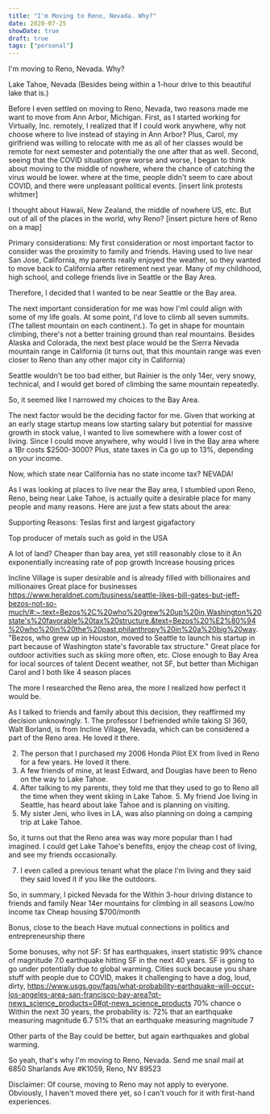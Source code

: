 ```yaml
---
title: "I'm Moving to Reno, Nevada. Why?"
date: 2020-07-25
showDate: true
draft: true
tags: ["personal"]
---
```


I'm moving to Reno, Nevada. Why?

Lake Tahoe, Nevada
(Besides being within a 1-hour drive to this beautiful lake that is.)

Before I even settled on moving to Reno, Nevada, two reasons made me want to move from Ann Arbor, Michigan. First, as I started working for Virtually, Inc. remotely, I realized that If I could work anywhere, why not choose where to live instead of staying in Ann Arbor? Plus, Carol, my girlfriend was willing to relocate with me as all of her classes would be remote for next semester and potentially the one after that as well.
Second, seeing that the COVID situation grew worse and worse, I began to think about moving to the middle of nowhere, where the chance of catching the virus would be lower. where at the time, people didn't seem to care about COVID, and there were unpleasant political events. [insert link protests whitmer]

I thought about Hawaii, New Zealand, the middle of nowhere US, etc.
But out of all of the places in the world, why Reno?
[insert picture here of Reno on a map]

Primary considerations:
My first consideration or most important factor to consider was the proximity to family and friends. Having used to live near San Jose, California, my parents really enjoyed the weather, so they wanted to move back to California after retirement next year. Many of my childhood, high school, and college friends live in Seattle or the Bay Area.

Therefore, I decided that I wanted to be near Seattle or the Bay area.

The next important consideration for me was how I'mI could align with some of my life goals. At some point, I'd love to climb all seven summits. (The tallest mountain on each continent.). To get in shape for mountain climbing, there's not a better training ground than real mountains. Besides Alaska and Colorada, the next best place would be the Sierra Nevada mountain range in California (it turns out, that this mountain range was even closer to Reno than any other major city in California)

Seattle wouldn't be too bad either, but Rainier is the only 14er, very snowy, technical, and I would get bored of climbing the same mountain repeatedly.

So, it seemed like I narrowed my choices to the Bay Area.

The next factor would be the deciding factor for me. Given that working at an early stage startup means low starting salary but potential for massive growth in stock value, I wanted to live somewhere with a lower cost of living. Since I could move anywhere, why would I live in the Bay area where a 1Br costs \$2500-3000? Plus, state taxes in Ca go up to 13%, depending on your income.

Now, which state near California has no state income tax? NEVADA!

As I was looking at places to live near the Bay area, I stumbled upon Reno, Reno, being near Lake Tahoe, is actually quite a desirable place for many people and many reasons. Here are just a few stats about the area:

Supporting
Reasons:
Teslas first and largest gigafactory

Top producer of metals such as gold in the USA

A lot of land?
Cheaper than bay area, yet still reasonably close to it
An exponentially increasing rate of pop growth
Increase housing prices

Incline Village is super desirable and is already filled with billionaires and millionaires
Great place for businesses
https://www.heraldnet.com/business/seattle-likes-bill-gates-but-jeff-bezos-not-so-much/#:~:text=Bezos%2C%20who%20grew%20up%20in,Washington%20state's%20favorable%20tax%20structure.&text=Bezos%20%E2%80%94%20who%20in%20the%20past,philanthropy%20in%20a%20big%20way.
"Bezos, who grew up in Houston, moved to Seattle to launch his startup in part because of Washington state's favorable tax structure."
Great place for outdoor activities such as skiing more often, etc.
Close enough to Bay Area for local sources of talent
Decent weather, not SF, but better than Michigan
Carol and I both like 4 season places

The more I researched the Reno area, the more I realized how perfect it would be.

As I talked to friends and family about this decision, they reaffirmed my decision unknowingly. 1. The professor I befriended while taking SI 360, Walt Borland, is from Incline Village, Nevada, which can be considered a part of the Reno area. He loved it there.

2. The person that I purchased my 2006 Honda Pilot EX from lived in Reno for a few years. He loved it there.
3. A few friends of mine, at least Edward, and Douglas have been to Reno on the way to Lake Tahoe.
4. After talking to my parents, they told me that they used to go to Reno all the time when they went skiing in Lake Tahoe. 5. My friend Joe living in Seattle, has heard about lake Tahoe and is planning on visiting.
5. My sister Jeni, who lives in LA, was also planning on doing a camping trip at Lake Tahoe.

So, it turns out that the Reno area was way more popular than I had imagined. I could get Lake Tahoe's benefits, enjoy the cheap cost of living, and see my friends occasionally.

7. I even called a previous tenant what the place I'm living and they said they said loved it if you like the outdoors.

So, in summary, I picked Nevada for the
Within 3-hour driving distance to friends and family
Near 14er mountains for climbing in all seasons
Low/no income tax
Cheap housing \$700/month

Bonus, close to the beach
Have mutual connections in politics and entrepreneurship there

Some bonuses, why not SF:
Sf has earthquakes, insert statistic 99% chance of magnitude 7.0 earthquake hitting SF in the next 40 years. SF is going to go under potentially due to global warming. Cities suck because you share stuff with people due to COVID, makes it challenging to have a dog, loud, dirty,
https://www.usgs.gov/faqs/what-probability-earthquake-will-occur-los-angeles-area-san-francisco-bay-area?qt-news_science_products=0#qt-news_science_products
70% chance o
Within the next 30 years, the probability is:
72% that an earthquake measuring magnitude 6.7
51% that an earthquake measuring magnitude 7

Other parts of the Bay could be better, but again earthquakes and global warming.

So yeah, that's why I'm moving to Reno, Nevada.
Send me snail mail at 6850 Sharlands Ave #K1059, Reno, NV 89523

Disclaimer: Of course, moving to Reno may not apply to everyone. Obviously, I haven't moved there yet, so I can't vouch for it with first-hand experiences.
